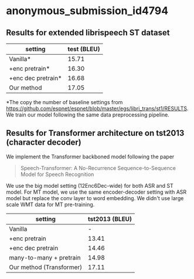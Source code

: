 # anonymous_submission_id4794

## Results for extended librispeech ST dataset
|  setting | test (BLEU) |
| --- | --- |
| Vanilla* | 15.71 |
| +enc pretrain* | 16.30 |
| +enc dec pretrain* | 16.68 |
| Our method | 17.05 |

*The copy the number of baseline settings from <https://github.com/espnet/espnet/blob/master/egs/libri_trans/st1/RESULTS>. We train our model following the same data preprocessing pipeline.

## Results for Transformer architecture on tst2013 (character decoder)
We implement the Transformer backboned model following the paper 
>Speech-Transformer: A No-Recurrence Sequence-to-Sequence Model for Speech Recognition 

We use the big model setting (12Enc6Dec-wide) for both ASR and ST model. For MT model, we use the same encoder-decoder setting with ASR model but replace the conv layer to word embedding. We didn't use large scale WMT data for MT pre-training.

|  setting | tst2013 (BLEU) |
| --- | --- |
| Vanilla | - |
| +enc pretrain | 13.41 |
| +enc dec pretrain | 14.46 |
| many-to-many + pretrain | 14.98 |
| Our method (Transformer) | 17.11 |
